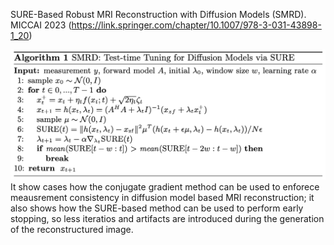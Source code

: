 SURE-Based Robust MRI Reconstruction with Diffusion Models (SMRD). MICCAI 2023 (https://link.springer.com/chapter/10.1007/978-3-031-43898-1_20)

![SMRD](figures/SMRD.png)
It show cases how the conjugate gradient method can be used to enforece meausrement consistency in diffusion model based MRI reconstruction; it also shows
how the SURE-based method can be used to perform early stopping, so less iteratios and artifacts are introduced during the generation of the reconstructured image.